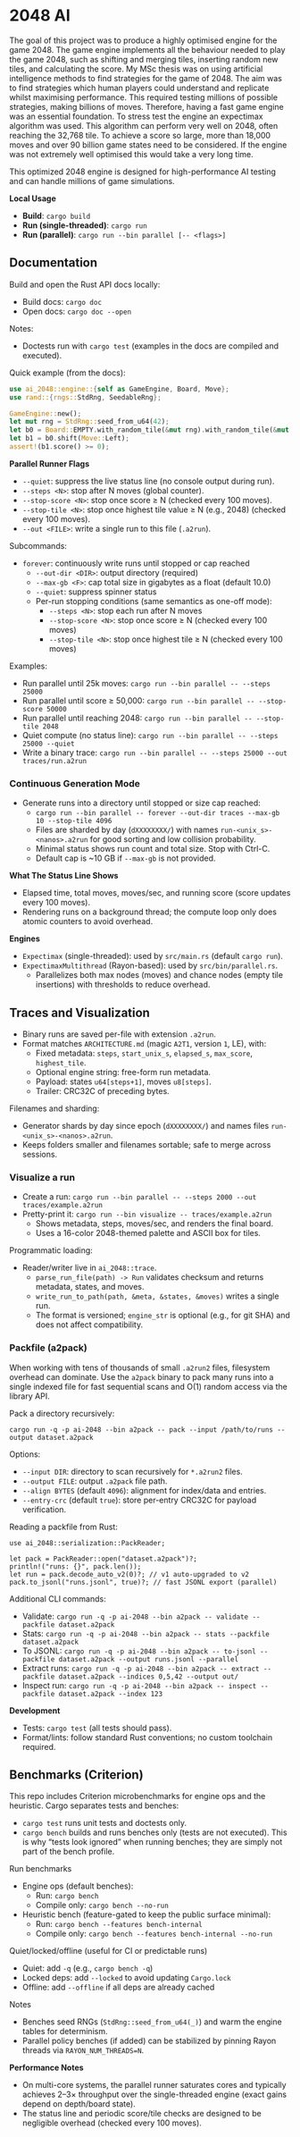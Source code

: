 # 2048 AI

The goal of this project was to produce a highly optimised engine for the game 2048. The game engine implements all the behaviour needed to play the game 2048, such as shifting and merging tiles, inserting random new tiles, and calculating the score. My MSc thesis was on using artificial intelligence methods to find strategies for the game of 2048. The aim was to find strategies which human players could understand and replicate whilst maximising performance. This required testing millions of possible strategies, making billions of moves. Therefore, having a fast game engine was an essential foundation. To stress test the engine an expectimax algorithm was used. This algorithm can perform very well on 2048, often reaching the 32,768 tile. To achieve a score so large, more than 18,000 moves and over 90 billion game states need to be considered. If the engine was not extremely well optimised this would take a very long time.

This optimized 2048 engine is designed for high-performance AI testing and can handle millions of game simulations.

**Local Usage**
- **Build**: `cargo build`
- **Run (single-threaded)**: `cargo run`
- **Run (parallel)**: `cargo run --bin parallel [-- <flags>]`

## Documentation

Build and open the Rust API docs locally:

- Build docs: `cargo doc`
- Open docs: `cargo doc --open`

Notes:
- Doctests run with `cargo test` (examples in the docs are compiled and executed).

Quick example (from the docs):

```rust
use ai_2048::engine::{self as GameEngine, Board, Move};
use rand::{rngs::StdRng, SeedableRng};

GameEngine::new();
let mut rng = StdRng::seed_from_u64(42);
let b0 = Board::EMPTY.with_random_tile(&mut rng).with_random_tile(&mut rng);
let b1 = b0.shift(Move::Left);
assert!(b1.score() >= 0);
```

**Parallel Runner Flags**
- `--quiet`: suppress the live status line (no console output during run).
- `--steps <N>`: stop after N moves (global counter).
- `--stop-score <N>`: stop once score ≥ N (checked every 100 moves).
- `--stop-tile <N>`: stop once highest tile value ≥ N (e.g., 2048) (checked every 100 moves).
 - `--out <FILE>`: write a single run to this file (`.a2run`).

Subcommands:
- `forever`: continuously write runs until stopped or cap reached
  - `--out-dir <DIR>`: output directory (required)
  - `--max-gb <F>`: cap total size in gigabytes as a float (default 10.0)
  - `--quiet`: suppress spinner status
  - Per-run stopping conditions (same semantics as one-off mode):
    - `--steps <N>`: stop each run after N moves
    - `--stop-score <N>`: stop once score ≥ N (checked every 100 moves)
    - `--stop-tile <N>`: stop once highest tile ≥ N (checked every 100 moves)

Examples:
- Run parallel until 25k moves: `cargo run --bin parallel -- --steps 25000`
- Run parallel until score ≥ 50,000: `cargo run --bin parallel -- --stop-score 50000`
- Run parallel until reaching 2048: `cargo run --bin parallel -- --stop-tile 2048`
- Quiet compute (no status line): `cargo run --bin parallel -- --steps 25000 --quiet`
 - Write a binary trace: `cargo run --bin parallel -- --steps 25000 --out traces/run.a2run`

### Continuous Generation Mode

- Generate runs into a directory until stopped or size cap reached:
  - `cargo run --bin parallel -- forever --out-dir traces --max-gb 10 --stop-tile 4096`
  - Files are sharded by day (`dXXXXXXXX/`) with names `run-<unix_s>-<nanos>.a2run` for good sorting and low collision probability.
  - Minimal status shows run count and total size. Stop with Ctrl-C.
  - Default cap is ~10 GB if `--max-gb` is not provided.

**What The Status Line Shows**
- Elapsed time, total moves, moves/sec, and running score (score updates every 100 moves).
- Rendering runs on a background thread; the compute loop only does atomic counters to avoid overhead.

**Engines**
- `Expectimax` (single-threaded): used by `src/main.rs` (default `cargo run`).
- `ExpectimaxMultithread` (Rayon-based): used by `src/bin/parallel.rs`.
  - Parallelizes both max nodes (moves) and chance nodes (empty tile insertions) with thresholds to reduce overhead.

## Traces and Visualization

- Binary runs are saved per-file with extension `.a2run`.
- Format matches `ARCHITECTURE.md` (magic `A2T1`, version `1`, LE), with:
  - Fixed metadata: `steps`, `start_unix_s`, `elapsed_s`, `max_score`, `highest_tile`.
  - Optional engine string: free-form run metadata.
  - Payload: states `u64[steps+1]`, moves `u8[steps]`.
  - Trailer: CRC32C of preceding bytes.

Filenames and sharding:
- Generator shards by day since epoch (`dXXXXXXXX/`) and names files `run-<unix_s>-<nanos>.a2run`.
- Keeps folders smaller and filenames sortable; safe to merge across sessions.

### Visualize a run

- Create a run: `cargo run --bin parallel -- --steps 2000 --out traces/example.a2run`
- Pretty-print it: `cargo run --bin visualize -- traces/example.a2run`
  - Shows metadata, steps, moves/sec, and renders the final board.
  - Uses a 16-color 2048-themed palette and ASCII box for tiles.

Programmatic loading:
- Reader/writer live in `ai_2048::trace`.
  - `parse_run_file(path) -> Run` validates checksum and returns metadata, states, and moves.
  - `write_run_to_path(path, &meta, &states, &moves)` writes a single run.
  - The format is versioned; `engine_str` is optional (e.g., for git SHA) and does not affect compatibility.

### Packfile (a2pack)

When working with tens of thousands of small `.a2run2` files, filesystem overhead can dominate. Use the `a2pack` binary to pack many runs into a single indexed file for fast sequential scans and O(1) random access via the library API.

Pack a directory recursively:

```
cargo run -q -p ai-2048 --bin a2pack -- pack --input /path/to/runs --output dataset.a2pack
```

Options:
- `--input DIR`: directory to scan recursively for `*.a2run2` files.
- `--output FILE`: output `.a2pack` file path.
- `--align BYTES` (default `4096`): alignment for index/data and entries.
- `--entry-crc` (default `true`): store per-entry CRC32C for payload verification.

Reading a packfile from Rust:

```
use ai_2048::serialization::PackReader;

let pack = PackReader::open("dataset.a2pack")?;
println!("runs: {}", pack.len());
let run = pack.decode_auto_v2(0)?; // v1 auto-upgraded to v2
pack.to_jsonl("runs.jsonl", true)?; // fast JSONL export (parallel)
```

Additional CLI commands:

- Validate: `cargo run -q -p ai-2048 --bin a2pack -- validate --packfile dataset.a2pack`
- Stats: `cargo run -q -p ai-2048 --bin a2pack -- stats --packfile dataset.a2pack`
- To JSONL: `cargo run -q -p ai-2048 --bin a2pack -- to-jsonl --packfile dataset.a2pack --output runs.jsonl --parallel`
- Extract runs: `cargo run -q -p ai-2048 --bin a2pack -- extract --packfile dataset.a2pack --indices 0,5,42 --output out/`
- Inspect run: `cargo run -q -p ai-2048 --bin a2pack -- inspect --packfile dataset.a2pack --index 123`


**Development**
- Tests: `cargo test` (all tests should pass).
- Format/lints: follow standard Rust conventions; no custom toolchain required.

## Benchmarks (Criterion)

This repo includes Criterion microbenchmarks for engine ops and the heuristic. Cargo separates tests and benches:
- `cargo test` runs unit tests and doctests only.
- `cargo bench` builds and runs benches only (tests are not executed). This is why “tests look ignored” when running benches; they are simply not part of the bench profile.

Run benchmarks
- Engine ops (default benches):
  - Run: `cargo bench`
  - Compile only: `cargo bench --no-run`
- Heuristic bench (feature-gated to keep the public surface minimal):
  - Run: `cargo bench --features bench-internal`
  - Compile only: `cargo bench --features bench-internal --no-run`

Quiet/locked/offline (useful for CI or predictable runs)
- Quiet: add `-q` (e.g., `cargo bench -q`)
- Locked deps: add `--locked` to avoid updating `Cargo.lock`
- Offline: add `--offline` if all deps are already cached

Notes
- Benches seed RNGs (`StdRng::seed_from_u64(_)`) and warm the engine tables for determinism.
- Parallel policy benches (if added) can be stabilized by pinning Rayon threads via `RAYON_NUM_THREADS=N`.

**Performance Notes**
- On multi-core systems, the parallel runner saturates cores and typically achieves 2–3× throughput over the single-threaded engine (exact gains depend on depth/board state).
- The status line and periodic score/tile checks are designed to be negligible overhead (checked every 100 moves).
